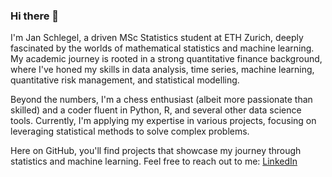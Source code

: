 ### Hi there 👋

I'm Jan Schlegel, a driven MSc Statistics student at ETH Zurich, deeply fascinated by the worlds of mathematical statistics and machine learning. My academic journey is rooted in a strong quantitative finance background, where I've honed my skills in data analysis, time series, machine learning, quantitative risk management, and statistical modelling.

Beyond the numbers, I'm a chess enthusiast (albeit more passionate than skilled) and a coder fluent in Python, R, and several other data science tools. Currently, I'm applying my expertise in various projects, focusing on leveraging statistical methods to solve complex problems.

Here on GitHub, you'll find projects that showcase my journey through statistics and machine learning. Feel free to reach out to me: [LinkedIn](https://www.linkedin.com/in/jan-heinrich-schlegel/)
